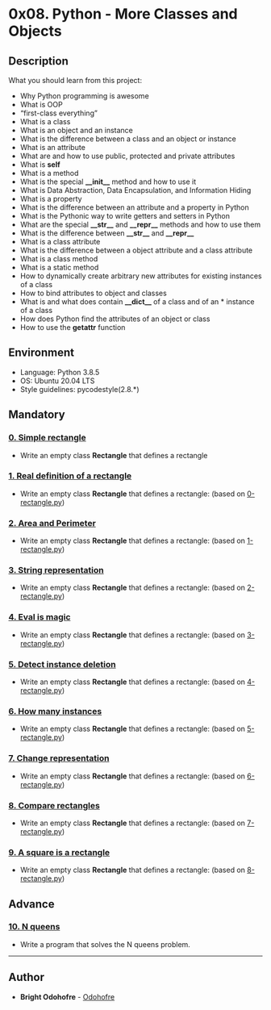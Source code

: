 # 0x08. Python - More Classes and Objects

## Description

What you should learn from this project:

* Why Python programming is awesome
* What is OOP
* “first-class everything”
* What is a class
* What is an object and an instance
* What is the difference between a class and an object or instance
* What is an attribute
* What are and how to use public, protected and private attributes
* What is **self**
* What is a method
* What is the special **\_\_init\_\_** method and how to use it
* What is Data Abstraction, Data Encapsulation, and Information Hiding
* What is a property
* What is the difference between an attribute and a property in Python
* What is the Pythonic way to write getters and setters in Python
* What are the special **\_\_str\_\_** and **\_\_repr\_\_** methods and how to use them
* What is the difference between **\_\_str\_\_** and **\_\_repr\_\_**
* What is a class attribute
* What is the difference between a object attribute and a class attribute
* What is a class method
* What is a static method
* How to dynamically create arbitrary new attributes for existing instances of a class
* How to bind attributes to object and classes
* What is and what does contain **\_\_dict\_\_** of a class and of an * instance of a class
* How does Python find the attributes of an object or class
* How to use the **getattr** function

## Environment

* Language: Python 3.8.5
* OS: Ubuntu 20.04 LTS
* Style guidelines: pycodestyle(2.8.*)

## Mandatory

### [0. Simple rectangle](./0-rectangle.py)

* Write an empty class **Rectangle** that defines a rectangle

### [1. Real definition of a rectangle](./1-rectangle.py)

* Write an empty class **Rectangle** that defines a rectangle: (based on [0-rectangle.py](./0-rectangle.py))

### [2. Area and Perimeter](./2-rectangle.py)

* Write an empty class **Rectangle** that defines a rectangle: (based on [1-rectangle.py](./1-rectangle.py))

### [3. String representation](./3-rectangle.py)

* Write an empty class **Rectangle** that defines a rectangle: (based on [2-rectangle.py](./2-rectangle.py))

### [4. Eval is magic](./4-rectangle.py)

* Write an empty class **Rectangle** that defines a rectangle: (based on [3-rectangle.py](./3-rectangle.py))

### [5. Detect instance deletion](./5-rectangle.py)

* Write an empty class **Rectangle** that defines a rectangle: (based on [4-rectangle.py](./4-rectangle.py))

### [6. How many instances](./6-rectangle.py)

* Write an empty class **Rectangle** that defines a rectangle: (based on [5-rectangle.py](./5-rectangle.py))

### [7. Change representation](./7-rectangle.py)

* Write an empty class **Rectangle** that defines a rectangle: (based on [6-rectangle.py](./6-rectangle.py))

### [8. Compare rectangles](./8-rectangle.py)

* Write an empty class **Rectangle** that defines a rectangle: (based on [7-rectangle.py](./7-rectangle.py))

### [9. A square is a rectangle](./9-rectangle.py)

* Write an empty class **Rectangle** that defines a rectangle: (based on [8-rectangle.py](./8-rectangle.py))

## Advance

### [10. N queens](./101-nqueens.py)

* Write a program that solves the N queens problem.

---

## Author

* **Bright Odohofre** - [Odohofre](https://github.com/Odohofre)
